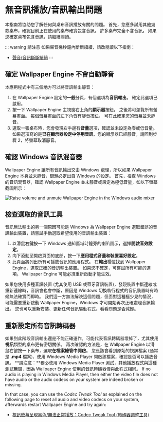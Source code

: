 # 無音訊播放/音訊輸出問題
本指南將協助您了解任何與桌布音訊播放有關的問題。 首先，您應多試用其他幾款桌布，確認目前正在使用的桌布確實包含音訊。 許多桌布完全不含音訊。 如果您確定桌布包含音訊，請繼續閱讀。

::: warning
請注意 如果聲音幾秒鐘內斷斷續續，請改閱讀以下指南：

* [聲音/音訊斷斷續續](/audio/intermittent)
:::

## 確定 Wallpaper Engine 不會自動靜音
本應用程式中有三個地方可以將音訊輸出靜音：

1. 在 Wallpaper Engine 設定的**一般**分頁，有個選項為**音訊輸出**。 確定此選項已啟用。
2. 按一下 Wallpaper Engine 主視窗右上角的**顯示器**按鈕， 之後將可瀏覽所有螢幕畫面。 每個螢幕畫面的左下角皆有靜音按鈕， 可在此確定您的螢幕並未靜音。
3. 選取一張桌布時，您會發現右手邊有**音量**選項，確認並未設定為零或低音量。 如果選項寫的是**已在顯示器設定中停用音訊**，您的顯示器已經靜音，請回到步驟 2，將螢幕取消靜音。

## 確認 Windows 音訊混音器
Wallpaper Engine 讓所有音訊輸出交由 Windows 處理，所以如果 Wallpaper Engine 本身並未靜音，問題必定出自 Windows 的設定。 首先，檢查 Windows 的音訊混音器，確認 Wallpaper Engine 並未靜音或設定為極低音量，如以下螢幕截圖所示：

![Raise volume and unmute Wallpaper Engine in the Windows audio mixer](./audiomixer.png)

## 檢查選取的音訊工具
音訊無法輸出的另一個原因可能是 Windows 為 Wallpaper Engine 選取錯誤的音訊輸出裝置，請嘗試手動選取希望使用的音訊輸出裝置：

1. 以滑鼠右鍵按一下 Windows 通知區域時鐘旁的喇叭圖示，選擇**開啟音效設定**。
2. 向下滾動至開啟頁面的底部，按一下**應用程式音量和裝置喜好設定**。
3. 此頁面將列出所有可播放音訊的應用程式。 在**輸出**欄位找到 Wallpaper Engine，選取正確的音訊輸出裝置。 如果您不確定，可嘗試所有可能的選項。 Wallpaper Engine 可能必須重新啟動才能生效。

如果您使用多種音訊裝置 (尤其使用 USB 或藍牙音訊裝置)，發現裝置中斷連線或重新連線時，音訊會也會中斷，原因是 Windows 切換執行程式的音訊裝置時有時候無法確實而即時。 我們這一方無法解決這個問題，但面對這種極少見的情況，可能需要重新啟動 Wallpaper Engine，Windows 才可開始再次正確處理音訊輸出。 您也可以重新安裝、更新任何音訊驅動程式，看看問題是否減輕。

## 重新設定所有音訊轉碼器

如果到此階段音訊輸出還是不能正確運作，可能代表音訊轉碼器壞掉了，尤其使用**視訊**類型的桌布更有密切關係。 再次確認的方法是，在 Wallpaper Engine 以滑鼠右鍵按一下桌布，選取**在檔案總管中開啟**。 您應該會看到原始的視訊檔案 (通常是 **.mp4** 檔案)，使用 Windows Media Player 開啟該檔案，確認是否可以播放音訊。 **請注意：**務必使用 Windows Media Player 測試，其他播放程式與這種測試無關，因為 Wallpaper Engine 使用的音訊轉碼器僅與此程式相同。 If no audio is playing in Windows Media Player, then either the video file does not have audio or the audio codecs on your system are indeed broken or missing.

In that case, you can use the *Codec Tweak Tool* as explained on the following page to reset all audio and video codecs on your system, afterwards restart Wallpaper Engine and try again:

* [視訊螢幕呈現黑色/無法正常播放：Codec Tweak Tool (轉碼器調整工具)](noshow/notplaying.html#codec-tweak-tool)

